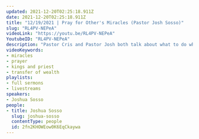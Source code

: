 ```yaml
---
updated: 2021-12-20T02:25:18.911Z
date: 2021-12-20T02:25:18.911Z
title: "12/19/2021 | Pray for Other's Miracles (Pastor Josh Sosso)"
slug: "RL4PV-NEPeA"
videoLink: "https://youtu.be/RL4PV-NEPeA"
YoutubeID: "RL4PV-NEPeA"
description: "Pastor Cris and Pastor Josh both talk about what to do when believing for a miracle. If we are looking for a financial miracle, pray for other's financial miracles so we can plant seeds in the same area we need help. Pastor Josh also talks about us ruling over different industries in the world like kings. He also talks about how being led by God allows us to play by a different set of rules than the ones of the world."
videoKeywords:
- miracles
- prayer
- kings and priest
- transfer of wealth
playlists:
- full sermons
- livestreams
speakers:
- Joshua Sosso
people:
- title: Joshua Sosso
  slug: joshua-sosso
  contentType: people
  id: 2fn2KHOWEow0K6EqCkaywa
---
```

